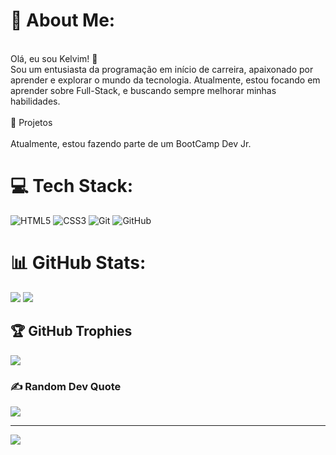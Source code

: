<!--
**KeLLucas/KeLLucas** is a ✨ _special_ ✨ repository because its `README.md` (this file) appears on your GitHub profile.
-->
# 💫 About Me:
<br>Olá, eu sou Kelvim! 👋<br>Sou um entusiasta da programação em início de carreira, apaixonado por aprender e explorar o mundo da tecnologia. Atualmente, estou focando em aprender sobre Full-Stack, e buscando sempre melhorar minhas habilidades.<br><br>🌟 Projetos<br><br>Atualmente, estou fazendo parte de um BootCamp Dev Jr.


# 💻 Tech Stack:
![HTML5](https://img.shields.io/badge/html5-%23E34F26.svg?style=for-the-badge&logo=html5&logoColor=white) ![CSS3](https://img.shields.io/badge/css3-%231572B6.svg?style=for-the-badge&logo=css3&logoColor=white) ![Git](https://img.shields.io/badge/git-%23F05033.svg?style=for-the-badge&logo=git&logoColor=white) ![GitHub](https://img.shields.io/badge/github-%23121011.svg?style=for-the-badge&logo=github&logoColor=white) 
# 📊 GitHub Stats:
![](https://github-readme-stats.vercel.app/api?username=KeLLucas&theme=shadow_blue&hide_border=false&include_all_commits=false&count_private=false)
![](https://github-readme-stats.vercel.app/api/top-langs/?username=KeLLucas&theme=shadow_blue&hide_border=false&include_all_commits=false&count_private=false&layout=compact)

## 🏆 GitHub Trophies
![](https://github-profile-trophy.vercel.app/?username=KeLLucas&theme=shadow_blue&no-frame=false&no-bg=true&margin-w=4)

### ✍️ Random Dev Quote
![](https://quotes-github-readme.vercel.app/api?type=vetical&theme=tokyonight)

---
[![](https://visitcount.itsvg.in/api?id=KeLLucas&icon=0&color=1)](https://visitcount.itsvg.in)

<!-- Proudly created with GPRM ( https://gprm.itsvg.in ) -->

